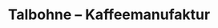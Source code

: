 ---
title: "Talbohne – Kaffeemanufaktur"
url: /wuppertal/talbohne-kaffeemanufaktur/
shop: Kaffee
---